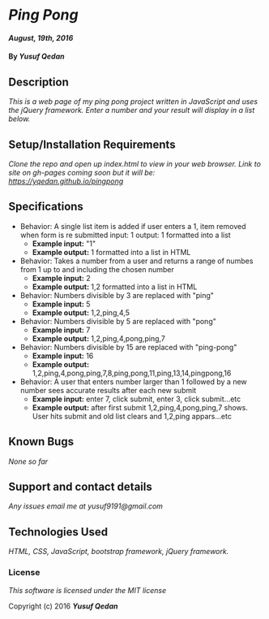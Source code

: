 # _Ping Pong_

#### _August, 19th, 2016_

#### By _**Yusuf Qedan**_

## Description

_This is a web page of my ping pong project written in JavaScript and uses the jQuery framework._
_Enter a number and  your result will display in a list below._

## Setup/Installation Requirements

_Clone the repo and open up index.html to view in your web browser._
_Link to site on gh-pages coming soon but it will be: https://yqedan.github.io/pingpong_

## Specifications

* Behavior: A single list item is added if user enters a 1, item removed when form is re submitted input: 1 output: 1 formatted into a list
  * **Example input:** "1"
  * **Example output:** 1 formatted into a list in HTML
* Behavior: Takes a number from a user and returns a range of numbes from 1 up to and including the chosen number
  * **Example input:** 2
  * **Example output:** 1,2 formatted into a list in HTML
* Behavior: Numbers divisible by 3 are replaced with "ping"
  * **Example input:** 5
  * **Example output:** 1,2,ping,4,5
* Behavior: Numbers divisible by 5 are replaced with "pong"
  * **Example input:** 7
  * **Example output:** 1,2,ping,4,pong,ping,7
* Behavior: Numbers divisible by 15 are replaced with "ping-pong"
  * **Example input:** 16
  * **Example output:** 1,2,ping,4,pong,ping,7,8,ping,pong,11,ping,13,14,pingpong,16
* Behavior: A user that enters number larger than 1 followed by a new number sees accurate results after each new submit
  * **Example input:** enter 7, click submit, enter 3, click submit...etc
  * **Example output:** after first submit 1,2,ping,4,pong,ping,7 shows. User hits submit and old list clears and 1,2,ping appars...etc

## Known Bugs

_None so far_

## Support and contact details

_Any issues email me at yusuf9191@gmail.com_

## Technologies Used

_HTML, CSS, JavaScript, bootstrap framework, jQuery framework._

### License

*This software is licensed under the MIT license*

Copyright (c) 2016 **_Yusuf Qedan_**
